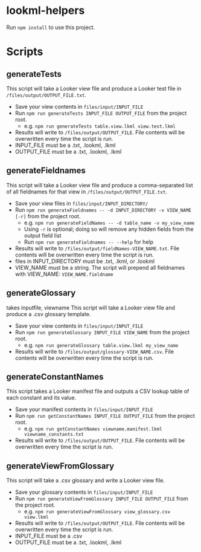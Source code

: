 # lookml-helpers

Run `npm install` to use this project.

# Scripts

## generateTests

This script will take a Looker view file and produce a Looker test file in `/files/output/OUTPUT_FILE.txt`.

- Save your view contents in `files/input/INPUT_FILE`
- Run `npm run generateTests INPUT_FILE OUTPUT_FILE` from the project root.
  - e.g. `npm run generateTests table.view.lkml view.test.lkml`
- Results will write to `/files/output/OUTPUT_FILE`. File contents will be overwritten every time the script is run.
- INPUT_FILE must be a .txt, .lookml, .lkml
- OUTPUT_FILE must be a .txt, .lookml, .lkml

## generateFieldnames

This script will take a Looker view file and produce a comma-separated list of all fieldnames for that view in `/files/output/OUTPUT_FILE.txt`.

- Save your view files in `files/input/INPUT_DIRECTORY/`
- Run `npm run generateFieldnames -- -d INPUT_DIRECTORY -v VIEW_NAME [-r]` from the project root.
  - e.g. `npm run generateFieldNames -- -d table_name -v my_view_name`
  - Using `-r` is optional; doing so will remove any hidden fields from the output field list
  - Run `npm run generateFieldnames -- --help` for help
- Results will write to `/files/output/fieldNames-VIEW_NAME.txt`. File contents will be overwritten every time the script is run.
- files in INPUT_DIRECTORY must be .txt, .lkml, or .lookml
- VIEW_NAME must be a string. The script will prepend all fieldnames with VIEW_NAME: `VIEW_NAME.fieldname`

## generateGlossary

takes inputfile, viewname
This script will take a Looker view file and produce a .csv glossary template.

- Save your view contents in `files/input/INPUT_FILE`
- Run `npm run generateGlossary INPUT_FILE VIEW_NAME` from the project root.
  - e.g. `npm run generateGlossary table.view.lkml my_view_name`
- Results will write to `/files/output/glossary-VIEW_NAME.csv`. File contents will be overwritten every time the script is run.

## generateConstantNames

This script takes a Looker manifest file and outputs a CSV lookup table of each constant and its value.

- Save your manifest contents in `files/input/INPUT_FILE`
- Run `npm run getConstantNames INPUT_FILE OUTPUT_FILE` from the project root.
  - e.g. `npm run getConstantNames viewname.manifest.lkml viewname_constants.txt`
- Results will write to `/files/output/OUTPUT_FILE`. File contents will be overwritten every time the script is run.

## generateViewFromGlossary

This script will take a .csv glossary and write a Looker view file.

- Save your glossary contents in `files/input/INPUT_FILE`
- Run `npm run generateViewFromGlossary INPUT_FILE OUTPUT_FILE` from the project root.
  - e.g. `npm run generateViewFromGlossary view_glossary.csv view.lkml`
- Results will write to `/files/output/OUTPUT_FILE`. File contents will be overwritten every time the script is run.
- INPUT_FILE must be a .csv
- OUTPUT_FILE must be a .txt, .lookml, .lkml
